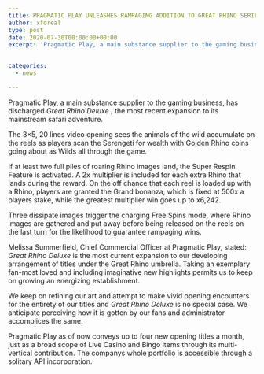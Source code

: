 ```yaml
---
title: PRAGMATIC PLAY UNLEASHES RAMPAGING ADDITION TO GREAT RHINO SERIES
author: xforeal 
type: post
date: 2020-07-30T00:00:00+00:00
excerpt: 'Pragmatic Play, a main substance supplier to the gaming business, has discharged Great Rhino Deluxe, the most recent expansion to its well known safari saga '


categories:
  - news

---
```

Pragmatic Play, a main substance supplier to the gaming business, has discharged _Great Rhino Deluxe_ , the most recent expansion to its mainstream safari adventure. 

The 3&#215;5, 20 lines video opening sees the animals of the wild accumulate on the reels as players scan the Serengeti for wealth with Golden Rhino coins going about as Wilds all through the game. 

If at least two full piles of roaring Rhino images land, the Super Respin Feature is activated. A 2x multiplier is included for each extra Rhino that lands during the reward. On the off chance that each reel is loaded up with a Rhino, players are granted the Grand bonanza, which is fixed at 500x a players stake, while the greatest multiplier win goes up to x6,242. 

Three dissipate images trigger the charging Free Spins mode, where Rhino images are gathered and put away before being released on the reels on the last turn for the likelihood to guarantee rampaging wins. 

Melissa Summerfield, Chief Commercial Officer at Pragmatic Play, stated: _Great Rhino Deluxe_ is the most current expansion to our developing arrangement of titles under the Great Rhino umbrella. Taking an exemplary fan-most loved and including imaginative new highlights permits us to keep on growing an energizing establishment. 

We keep on refining our art and attempt to make vivid opening encounters for the entirety of our titles and _Great Rhino Deluxe_ is no special case. We anticipate perceiving how it is gotten by our fans and administrator accomplices the same. 

Pragmatic Play as of now conveys up to four new opening titles a month, just as a broad scope of Live Casino and Bingo items through its multi-vertical contribution. The companys whole portfolio is accessible through a solitary API incorporation.